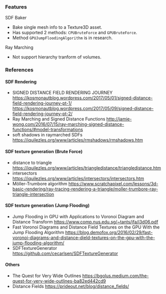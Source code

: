 ### Features
SDF Baker
* Bake single mesh info to a Texture3D asset.
* Has supported 2 methods: `CPUBruteForce` and `GPUBruteForce`.
* Method `GPUJumpFloodingAlgorithm` is in research.

Ray Marching
* Not support hierarchy tranform of volumes.

### References 
#### SDF Rendering
* SIGNED DISTANCE FIELD RENDERING JOURNEY
https://kosmonautblog.wordpress.com/2017/05/01/signed-distance-field-rendering-journey-pt-1/
https://kosmonautblog.wordpress.com/2017/05/09/signed-distance-field-rendering-journey-pt-2/
* Ray Marching and Signed Distance Functions
http://jamie-wong.com/2016/07/15/ray-marching-signed-distance-functions/#model-transformations
* soft shadows in raymarched SDFs
https://iquilezles.org/www/articles/rmshadows/rmshadows.htm

#### SDF texture generation (Brute Force)
* distance to triangle
https://iquilezles.org/www/articles/triangledistance/triangledistance.htm
* intersectors
https://iquilezles.org/www/articles/intersectors/intersectors.htm
* Möller-Trumbore algorithm
https://www.scratchapixel.com/lessons/3d-basic-rendering/ray-tracing-rendering-a-triangle/moller-trumbore-ray-triangle-intersection

#### SDF texture generation (Jump Flooding)
* Jump Flooding in GPU with Applications to Voronoi Diagram and Distance Transform
https://www.comp.nus.edu.sg/~tants/jfa/i3d06.pdf
* Fast Voronoi Diagrams and Distance Field Textures on the GPU With the Jump Flooding Algorithm
https://blog.demofox.org/2016/02/29/fast-voronoi-diagrams-and-distance-dield-textures-on-the-gpu-with-the-jump-flooding-algorithm/
* SDFTextureGenerator
https://github.com/cecarlsen/SDFTextureGenerator

#### Others
* The Quest for Very Wide Outlines
https://bgolus.medium.com/the-quest-for-very-wide-outlines-ba82ed442cd9
* Distance Fields
https://prideout.net/blog/distance_fields/
